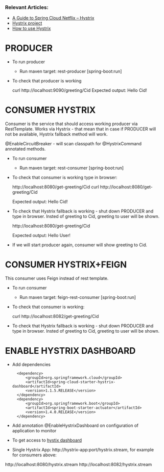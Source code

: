 ### Relevant Articles:
- [A Guide to Spring Cloud Netflix – Hystrix](http://www.baeldung.com/spring-cloud-netflix-hystrix)
- [Hystrix project](https://github.com/Netflix/Hystrix)
- [How to use Hystrix](https://github.com/Netflix/Hystrix/wiki/How-To-Use)

# PRODUCER
* To run producer
    - Run maven target: rest-producer [spring-boot:run]
* To check that producer is working


    curl http://localhost:9090/greeting/Cid
        Expected output:
    Hello Cid!

# CONSUMER HYSTRIX
Consumer is the service that should access working producer via RestTemplate. Works via Hystrix - that
mean that in case if PRODUCER will not be available, Hystrix fallback method will work.

@EnableCircuitBreaker - will scan classpath for @HystrixCommand annotated methods.

* To run consumer
    - Run maven target: rest-consumer [spring-boot:run]
* To check that consumer is working type in browser:



    http://localhost:8080/get-greeting/Cid
    curl http://localhost:8080/get-greeting/Cid

    Expected output:
    Hello Cid!
* To check that Hystrix fallback is working - shut down PRODUCER and type in browser. Insted of greeting to Cid,
greeting to user will be shown.


    http://localhost:8080/get-greeting/Cid

    Expected output:
    Hello User!
* If we will start producer again, consumer will show greeting to Cid.

# CONSUMER HYSTRIX+FEIGN
This consumer uses Feign instead of rest template.
* To run consumer
    - Run maven target: feign-rest-consumer [spring-boot:run]
* To check that consumer is working:


    curl http://localhost:8082/get-greeting/Cid
* To check that Hystrix fallback is working - shut down PRODUCER and type in browser. Insted of greeting to Cid,
greeting to user will be shown.


# ENABLE HYSTRIX DASHBOARD
* Add dependencies


        <dependency>
            <groupId>org.springframework.cloud</groupId>
            <artifactId>spring-cloud-starter-hystrix-dashboard</artifactId>
            <version>1.1.5.RELEASE</version>
        </dependency>
        <dependency>
            <groupId>org.springframework.boot</groupId>
            <artifactId>spring-boot-starter-actuator</artifactId>
            <version>1.4.0.RELEASE</version>
        </dependency>
* Add annotation @EnableHystrixDashboard on configuration of application to monitor
* To get access to [hystix dashboard](http://localhost:8080/hystrix)
* Single Hystrix App: http://hystrix-app:port/hystrix.stream, for example for consumers above:

http://localhost:8080/hystrix.stream
http://localhost:8082/hystrix.stream


